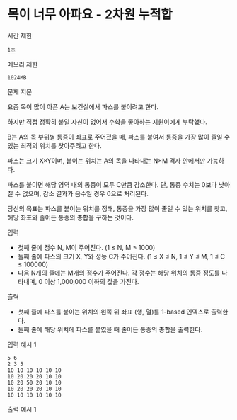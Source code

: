 # 목이 너무 아파요 - 2차원 누적합

시간 제한

`1초`

메모리 제한

`1024MB`

문제 지문

요즘 목이 많이 아픈 A는 보건실에서 파스를 붙이려고 한다.

하지만 직접 정확히 붙일 자신이 없어서 수학을 좋아하는 지원이에게 부탁했다.

B는 A의 목 부위별 통증이 좌표로 주어졌을 때, 파스를 붙여서 통증을 가장 많이 줄일 수 있는 최적의 위치를 찾아주려고 한다.

파스는 크기 X×Y이며, 붙이는 위치는 A의 목을 나타내는 N×M 격자 안에서만 가능하다.

파스를 붙이면 해당 영역 내의 통증이 모두 C만큼 감소한다. 단, 통증 수치는 0보다 낮아질 수 없으며, 감소 결과가 음수일 경우 0으로 처리된다.

당신의 목표는 파스를 붙이는 위치를 정해, 통증을 가장 많이 줄일 수 있는 위치를 찾고, 해당 좌표와 줄어든 통증의 총합을 구하는 것이다.

입력

- 첫째 줄에 정수 N, M이 주어진다. (1 ≤ N, M ≤ 1000)
- 둘째 줄에 파스의 크기 X, Y와 성능 C가 주어진다. (1 ≤ X ≤ N, 1 ≤ Y ≤ M, 1 ≤ C ≤ 100000)
- 다음 N개의 줄에는 M개의 정수가 주어진다. 각 정수는 해당 위치의 통증 정도를 나타내며, 0 이상 1,000,000 이하의 값을 가진다.

출력

- 첫째 줄에 파스를 붙이는 위치의 왼쪽 위 좌표 (행, 열)를 1-based 인덱스로 출력한다.
- 둘째 줄에 해당 위치에 파스를 붙였을 때 줄어든 통증의 총합을 출력한다.

입력 예시 1

```
5 6
2 3 5
10 10 10 10 10 10
10 20 20 20 10 10
10 20 50 20 10 10
10 20 20 20 10 10
10 10 10 10 10 10
```

출력 예시 1